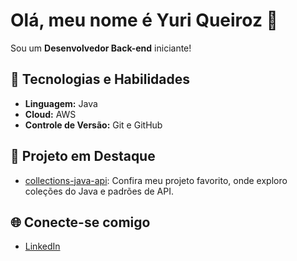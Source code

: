 # Olá, meu nome é Yuri Queiroz 👋

Sou um **Desenvolvedor Back-end** iniciante!

## 🚀 Tecnologias e Habilidades
- **Linguagem:** Java
- **Cloud:** AWS
- **Controle de Versão:** Git e GitHub

## 🌟 Projeto em Destaque
- [collections-java-api](https://github.com/yurimq64/collections-java-api): Confira meu projeto favorito, onde exploro coleções do Java e padrões de API.

## 🌐 Conecte-se comigo
- [LinkedIn](https://www.linkedin.com/in/yuri-queiroz-1aa334258)
